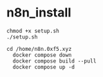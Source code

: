 # n8n_install
```
chmod +x setup.sh
./setup.sh
```
```
cd /home/n8n.0xf5.xyz
  docker compose down
  docker compose build --pull
  docker compose up -d
```
